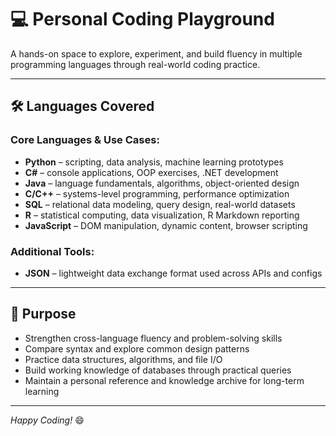 # 💻 Personal Coding Playground

A hands-on space to explore, experiment, and build fluency in multiple programming languages through real-world coding practice.

---

## 🛠 Languages Covered

### Core Languages & Use Cases:

- **Python** – scripting, data analysis, machine learning prototypes  
- **C#** – console applications, OOP exercises, .NET development  
- **Java** – language fundamentals, algorithms, object-oriented design  
- **C/C++** – systems-level programming, performance optimization  
- **SQL** – relational data modeling, query design, real-world datasets  
- **R** – statistical computing, data visualization, R Markdown reporting  
- **JavaScript** – DOM manipulation, dynamic content, browser scripting  

### Additional Tools:

- **JSON** – lightweight data exchange format used across APIs and configs  

---

## 📌 Purpose

- Strengthen cross-language fluency and problem-solving skills  
- Compare syntax and explore common design patterns  
- Practice data structures, algorithms, and file I/O  
- Build working knowledge of databases through practical queries  
- Maintain a personal reference and knowledge archive for long-term learning  

---

*Happy Coding!* 😄
